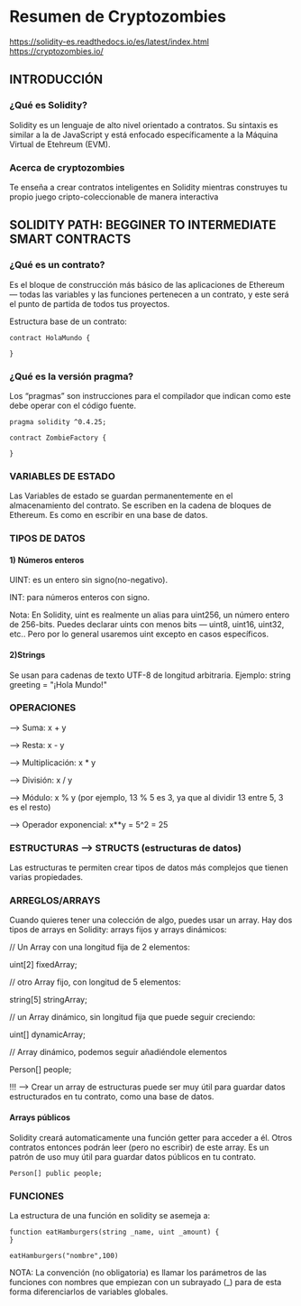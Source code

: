 <h1> Resumen de Cryptozombies</h1>

<a>https://solidity-es.readthedocs.io/es/latest/index.html</a><br>
<a>https://cryptozombies.io/</a>

<h2>INTRODUCCIÓN</h2>

<h3>¿Qué es Solidity?</h3>
<p>Solidity es un lenguaje de alto nivel orientado a contratos. Su sintaxis es similar a la de JavaScript y está enfocado específicamente a la Máquina Virtual de Etehreum (EVM).</p>

<h3>Acerca de cryptozombies</h3> 
<p>Te enseña a crear contratos inteligentes en Solidity mientras construyes tu propio juego cripto-coleccionable de manera interactiva</p>

<h2>SOLIDITY PATH: BEGGINER TO INTERMEDIATE SMART CONTRACTS</h2>

<h3> ¿Qué es un contrato? </h3>
<p>Es el bloque de construcción más básico de las aplicaciones de Ethereum — todas las variables y las funciones pertenecen a un contrato, y este será el punto de partida de todos tus proyectos. </p>

<p>Estructura base de un contrato:</p>

    contract HolaMundo {

    }

<h3>¿Qué es la versión pragma?</h3>
Los “pragmas” son instrucciones para el compilador que indican como este debe operar con el código fuente. 

    pragma solidity ^0.4.25;

    contract ZombieFactory {

    }

<h3>VARIABLES DE ESTADO</h3> 
Las Variables de estado se guardan permanentemente en el almacenamiento del contrato. Se escriben en la cadena de bloques de Ethereum. Es como en escribir en una base de datos.

<h3>TIPOS DE DATOS</h3>
<h4>1) Números enteros</h4>
<p>UINT: es un entero sin signo(no-negativo).</p>
<p>INT: para números enteros con signo.</p>

<p>Nota: En Solidity, uint es realmente un alias para uint256, un número entero de 256-bits. Puedes declarar uints con menos bits — uint8, uint16, uint32, etc.. Pero por lo general usaremos uint excepto en casos específicos.</p>

<h4>2)Strings</h4>
<p>Se usan para cadenas de texto UTF-8 de longitud arbitraria. Ejemplo: string greeting = "¡Hola Mundo!"</p>


<h3>OPERACIONES</h3>
<p>--> Suma: x + y</p>
<p>--> Resta: x - y</p>
<p>--> Multiplicación: x * y</p>
<p>--> División: x / y</p>
<p>--> Módulo: x % y (por ejemplo, 13 % 5 es 3, ya que al dividir 13 entre 5, 3 es el resto)</p>
<p>--> Operador exponencial: x**y = 5^2 = 25</p>

<h3>ESTRUCTURAS --> STRUCTS (estructuras de datos)</h3>
Las estructuras te permiten crear tipos de datos más complejos que tienen varias propiedades.

<h3>ARREGLOS/ARRAYS</h3>
<p>Cuando quieres tener una colección de algo, puedes usar un array. Hay dos tipos de arrays en Solidity: arrays fijos y arrays dinámicos:</p>

<p>// Un Array con una longitud fija de 2 elementos:</p>
    uint[2] fixedArray;
<p>// otro Array fijo, con longitud de 5 elementos:</p>
    string[5] stringArray;
<p>// un Array dinámico, sin longitud fija que puede seguir creciendo:</p>
    uint[] dynamicArray;
<p>// Array dinámico, podemos seguir añadiéndole elementos</p>
    Person[] people;

<p>!!! --> Crear un array de estructuras puede ser muy útil para guardar datos estructurados en tu contrato, como una base de datos.</p>

<h4>Arrays públicos</h4>
Solidity creará automaticamente una función getter para acceder a él. Otros contratos entonces podrán leer (pero no escribir) de este array. Es un patrón de uso muy útil para guardar datos públicos en tu contrato.

    Person[] public people;

<h3>FUNCIONES</h3>
<p>La estructura de una función en solidity se asemeja a:</p>

    function eatHamburgers(string _name, uint _amount) {
    }

    eatHamburgers("nombre",100)

<p>NOTA: La convención (no obligatoria) es llamar los parámetros de las funciones con nombres que empiezan con un subrayado (_) para de esta forma diferenciarlos de variables globales.</p>

